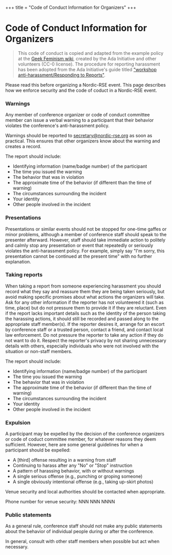 +++
title = "Code of Conduct Information for Organizers"
+++


# Code of Conduct Information for Organizers

> This code of conduct is copied and adapted from the example policy at the
> [Geek Feminism wiki](https://geekfeminism.wikia.org/wiki/Conference_anti-harassment/Policy),
> created by the Ada Initiative and other volunteers (CC-0 license).
> The procedure for reporting harassment has been adopted from the Ada Initiative's guide titled
> ["workshop anti-harassment/Responding to Reports"](http://geekfeminism.wikia.com/wiki/Conference_anti-harassment/Responding_to_reports).


Please read this before organizing a Nordic-RSE event. This page describes how we
enforce security and the code of coduct in a Nordic-RSE event.


### Warnings

Any member of conference organizer or code of conduct committee member can issue
a verbal warning to a participant that their behavior violates the conference's
anti-harassment policy.

Warnings should be reported to secretary@nordic-rse.org as soon as practical.
This ensures that other organizers know about the warning and creates a record.

The report should include:
 * Identifying information (name/badge number) of the participant
 * The time you issued the warning
 * The behavior that was in violation
 * The approximate time of the behavior (if different than the time of warning)
 * The circumstances surrounding the incident
 * Your identity
 * Other people involved in the incident


### Presentations

Presentations or similar events should not be stopped for one-time gaffes or minor problems,
although a member of conference staff should speak to the presenter afterward. However, staff
should take immediate action to politely and calmly stop any presentation or event that
repeatedly or seriously violates the anti-harassment policy. For example, simply say "I'm
sorry, this presentation cannot be continued at the present time" with no further explanation.


### Taking reports

When taking a report from someone experiencing harassment you should record what they say and
reassure them they are being taken seriously, but avoid making specific promises about what
actions the organizers will take. Ask for any other information if the reporter has not
volunteered it (such as time, place) but do not pressure them to provide it if they are
reluctant. Even if the report lacks important details such as the identity of the person
taking the harassing actions, it should still be recorded and passed along to the appropriate
staff member(s). If the reporter desires it, arrange for an escort by conference staff or a
trusted person, contact a friend, and contact local law enforcement. Do not pressure the
reporter to take any action if they do not want to do it. Respect the reporter's privacy by
not sharing unnecessary details with others, especially individuals who were not involved with
the situation or non-staff members.

The report should include:
 * Identifying information (name/badge number) of the participant
 * The time you issued the warning
 * The behavior that was in violation
 * The approximate time of the behavior (if different than the time of warning)
 * The circumstances surrounding the incident
 * Your identity
 * Other people involved in the incident


### Expulsion

A participant may be expelled by the decision of the conference organizers or code of coduct
committee member, for whatever reasons they deem sufficient. However, here are some general
guidelines for when a participant should be expelled:

 * A [third] offense resulting in a warning from staff
 * Continuing to harass after any "No" or "Stop" instruction
 * A pattern of harassing behavior, with or without warnings
 * A single serious offense (e.g., punching or groping someone)
 * A single obviously intentional offense (e.g., taking up-skirt photos)

Venue security and local authorities should be contacted when appropriate.


Phone number for venue security: NNN NNN NNNN


### Public statements

As a general rule, conference staff should not make any public statements about the behavior
of individual people during or after the conference.

In general, consult with other staff members when possible but act when necessary.

